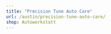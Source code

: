 ```yaml
---
title: "Precision Tune Auto Care"
url: /austin/precision-tune-auto-care/
shop: Autowerkstatt
---
```

